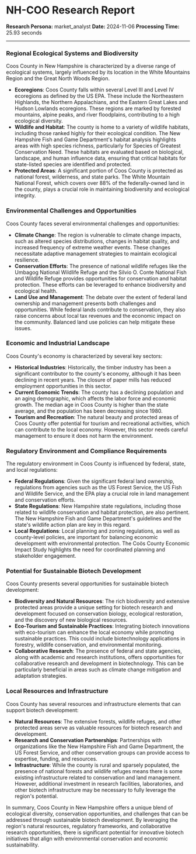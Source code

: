 # NH-COO Research Report

**Research Persona:** market_analyst
**Date:** 2024-11-06
**Processing Time:** 25.93 seconds

---

### Regional Ecological Systems and Biodiversity

Coos County in New Hampshire is characterized by a diverse range of ecological systems, largely influenced by its location in the White Mountains Region and the Great North Woods Region.

- **Ecoregions**: Coos County falls within several Level III and Level IV ecoregions as defined by the US EPA. These include the Northeastern Highlands, the Northern Appalachians, and the Eastern Great Lakes and Hudson Lowlands ecoregions. These regions are marked by forested mountains, alpine peaks, and river floodplains, contributing to a high ecological diversity.
- **Wildlife and Habitat**: The county is home to a variety of wildlife habitats, including those ranked highly for their ecological condition. The New Hampshire Fish and Game Department's habitat analysis highlights areas with high species richness, particularly for Species of Greatest Conservation Need. These habitats are evaluated based on biological, landscape, and human influence data, ensuring that critical habitats for state-listed species are identified and protected.
- **Protected Areas**: A significant portion of Coos County is protected as national forest, wilderness, and state parks. The White Mountain National Forest, which covers over 88% of the federally-owned land in the county, plays a crucial role in maintaining biodiversity and ecological integrity.

### Environmental Challenges and Opportunities

Coos County faces several environmental challenges and opportunities:

- **Climate Change**: The region is vulnerable to climate change impacts, such as altered species distributions, changes in habitat quality, and increased frequency of extreme weather events. These changes necessitate adaptive management strategies to maintain ecological resilience.
- **Conservation Efforts**: The presence of national wildlife refuges like the Umbagog National Wildlife Refuge and the Silvio O. Conte National Fish and Wildlife Refuge provides opportunities for conservation and habitat protection. These efforts can be leveraged to enhance biodiversity and ecological health.
- **Land Use and Management**: The debate over the extent of federal land ownership and management presents both challenges and opportunities. While federal lands contribute to conservation, they also raise concerns about local tax revenues and the economic impact on the community. Balanced land use policies can help mitigate these issues.

### Economic and Industrial Landscape

Coos County's economy is characterized by several key sectors:

- **Historical Industries**: Historically, the timber industry has been a significant contributor to the county's economy, although it has been declining in recent years. The closure of paper mills has reduced employment opportunities in this sector.
- **Current Economic Trends**: The county has a declining population and an aging demographic, which affects the labor force and economic growth. The median age in Coos County is higher than the state average, and the population has been decreasing since 1980.
- **Tourism and Recreation**: The natural beauty and protected areas of Coos County offer potential for tourism and recreational activities, which can contribute to the local economy. However, this sector needs careful management to ensure it does not harm the environment.

### Regulatory Environment and Compliance Requirements

The regulatory environment in Coos County is influenced by federal, state, and local regulations:

- **Federal Regulations**: Given the significant federal land ownership, regulations from agencies such as the US Forest Service, the US Fish and Wildlife Service, and the EPA play a crucial role in land management and conservation efforts.
- **State Regulations**: New Hampshire state regulations, including those related to wildlife conservation and habitat protection, are also pertinent. The New Hampshire Fish and Game Department's guidelines and the state's wildlife action plan are key in this regard.
- **Local Regulations**: Local planning and zoning regulations, as well as county-level policies, are important for balancing economic development with environmental protection. The Coös County Economic Impact Study highlights the need for coordinated planning and stakeholder engagement.

### Potential for Sustainable Biotech Development

Coos County presents several opportunities for sustainable biotech development:

- **Biodiversity and Natural Resources**: The rich biodiversity and extensive protected areas provide a unique setting for biotech research and development focused on conservation biology, ecological restoration, and the discovery of new biological resources.
- **Eco-Tourism and Sustainable Practices**: Integrating biotech innovations with eco-tourism can enhance the local economy while promoting sustainable practices. This could include biotechnology applications in forestry, wildlife conservation, and environmental monitoring.
- **Collaborative Research**: The presence of federal and state agencies, along with academic and research institutions, offers opportunities for collaborative research and development in biotechnology. This can be particularly beneficial in areas such as climate change mitigation and adaptation strategies.

### Local Resources and Infrastructure

Coos County has several resources and infrastructure elements that can support biotech development:

- **Natural Resources**: The extensive forests, wildlife refuges, and other protected areas serve as valuable resources for biotech research and development.
- **Research and Conservation Partnerships**: Partnerships with organizations like the New Hampshire Fish and Game Department, the US Forest Service, and other conservation groups can provide access to expertise, funding, and resources.
- **Infrastructure**: While the county is rural and sparsely populated, the presence of national forests and wildlife refuges means there is some existing infrastructure related to conservation and land management. However, additional investment in research facilities, laboratories, and other biotech infrastructure may be necessary to fully leverage the region's potential.

In summary, Coos County in New Hampshire offers a unique blend of ecological diversity, conservation opportunities, and challenges that can be addressed through sustainable biotech development. By leveraging the region's natural resources, regulatory frameworks, and collaborative research opportunities, there is significant potential for innovative biotech initiatives that align with environmental conservation and economic sustainability.